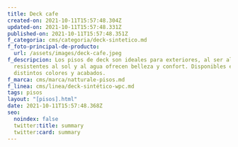 ```yaml
---
title: Deck cafe
created-on: 2021-10-11T15:57:48.304Z
updated-on: 2021-10-11T15:57:48.331Z
published-on: 2021-10-11T15:57:48.351Z
f_categoria: cms/categoria/deck-sintetico.md
f_foto-principal-de-producto:
  url: /assets/images/deck-cafe.jpeg
f_descripcion: Los pisos de deck son ideales para exteriores, al ser altamente
  resistentes al sol y al agua ofrecen belleza y confort. Disponibles en
  distintos colores y acabados.
f_marca: cms/marca/natturale-pisos.md
f_linea: cms/linea/deck-sintético-wpc.md
tags: pisos
layout: "[pisos].html"
date: 2021-10-11T15:57:48.368Z
seo:
  noindex: false
  twitter:title: summary
  twitter:card: summary
---
```

